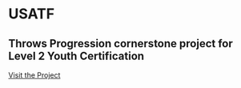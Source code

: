 # USATF
Throws Progression cornerstone project for Level 2 Youth Certification
---
[Visit the Project](https://courtny.github.io/USATF/)
